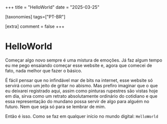 +++
title = "HelloWorld"
date = "2025-03-25"

[taxonomies]
tags=["PT-BR"]


[extra]
comment = false
+++

# HelloWorld

Começar algo novo sempre é uma mistura de emoções. Já faz algum tempo eu me pego ensaiando começar esse website e, agora que comecei de fato, nada melhor que fazer o básico.

É fácil pensar que no infindável mar de bits na internet, esse website só servirá como um jeito de gritar no abismo. Mas prefiro imaginar que o que eu deixarei registrado aqui, assim como pinturas rupestres são vistas hoje em dia, sirva como um retrato absolutamente ordinário do cotidiano e que essa representação do mundano possa servir de algo para alguém no futuro. Nem que seja só para se lembrar de mim.

Então é isso. Como se faz em qualquer início no mundo digital:
` HelloWorld `